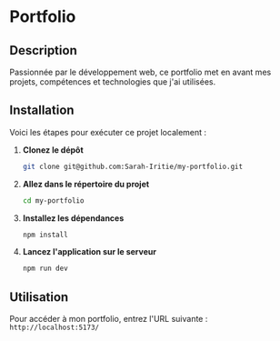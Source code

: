 # Portfolio

## Description

Passionnée par le développement web, ce portfolio met en avant mes projets, compétences et technologies que j'ai utilisées.

## Installation

Voici les étapes pour exécuter ce projet localement :

1. **Clonez le dépôt**

   ```bash
   git clone git@github.com:Sarah-Iritie/my-portfolio.git

   ```

2. **Allez dans le répertoire du projet**

   ```bash
   cd my-portfolio
   ```

3. **Installez les dépendances**

   ```bash
   npm install
   ```

4. **Lancez l'application sur le serveur**

   ```bash
   npm run dev
   ```

## Utilisation

Pour accéder à mon portfolio, entrez l'URL suivante :
`http://localhost:5173/`
